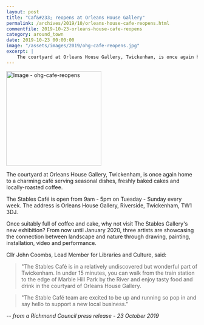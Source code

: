 ```yaml
---
layout: post
title: "Caf&#233; reopens at Orleans House Gallery"
permalink: /archives/2019/10/orleans-house-cafe-reopens.html
commentfile: 2019-10-23-orleans-house-cafe-reopens
category: around_town
date: 2019-10-23 00:00:00
image: "/assets/images/2019/ohg-cafe-reopens.jpg"
excerpt: |
    The courtyard at Orleans House Gallery, Twickenham, is once again home to a charming caf&#233; serving seasonal dishes, freshly baked cakes and locally-roasted coffee.
---
```

<a href="/assets/images/2019/ohg-cafe-reopens.jpg" title="Click for a larger image"><img src="/assets/images/2019/ohg-cafe-reopens-thumb.jpg"
width="250" alt="Image - ohg-cafe-reopens"  class="photo right"/></a>


The courtyard at Orleans House Gallery, Twickenham, is once again home to a charming caf&#233; serving seasonal dishes, freshly baked cakes and locally-roasted coffee.

The Stables Caf&#233; is open from 9am - 5pm on Tuesday - Sunday every week. The address is Orleans House Gallery, Riverside, Twickenham, TW1 3DJ.

Once suitably full of coffee and cake, why not visit The Stables Gallery's new exhibition? From now until January 2020, three artists are showcasing the connection between landscape and nature through drawing, painting, installation, video and performance.

Cllr John Coombs, Lead Member for Libraries and Culture, said:

> "The Stables Caf&#233; is in a relatively undiscovered but wonderful part of Twickenham. In under 15 minutes, you can walk from the train station to the edge of Marble Hill Park by the River and enjoy tasty food and drink in the courtyard of Orleans House Gallery.

> "The Stable Caf&#233; team are excited to be up and running so pop in and say hello to support a new local business."

<cite>-- from a Richmond Council press release - 23 October 2019</cite>
